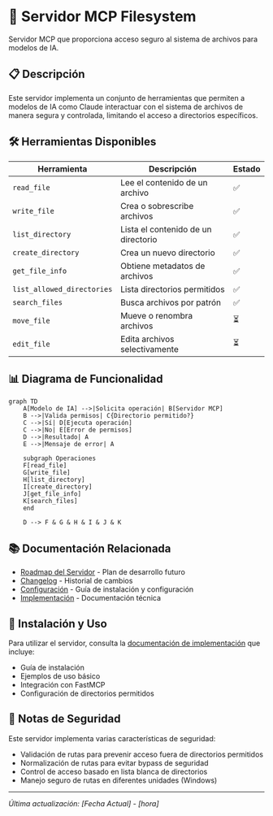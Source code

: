 # 📂 Servidor MCP Filesystem

Servidor MCP que proporciona acceso seguro al sistema de archivos para modelos de IA.

## 📋 Descripción

Este servidor implementa un conjunto de herramientas que permiten a modelos de IA como Claude interactuar con el sistema de archivos de manera segura y controlada, limitando el acceso a directorios específicos.

## 🛠️ Herramientas Disponibles

| Herramienta | Descripción | Estado |
|-------------|-------------|--------|
| `read_file` | Lee el contenido de un archivo | ✅ |
| `write_file` | Crea o sobrescribe archivos | ✅ |
| `list_directory` | Lista el contenido de un directorio | ✅ |
| `create_directory` | Crea un nuevo directorio | ✅ |
| `get_file_info` | Obtiene metadatos de archivos | ✅ |
| `list_allowed_directories` | Lista directorios permitidos | ✅ |
| `search_files` | Busca archivos por patrón | ✅ |
| `move_file` | Mueve o renombra archivos | ⏳ |
| `edit_file` | Edita archivos selectivamente | ⏳ |

## 📊 Diagrama de Funcionalidad

```mermaid
graph TD
    A[Modelo de IA] -->|Solicita operación| B[Servidor MCP]
    B -->|Valida permisos| C{Directorio permitido?}
    C -->|Sí| D[Ejecuta operación]
    C -->|No| E[Error de permisos]
    D -->|Resultado| A
    E -->|Mensaje de error| A

    subgraph Operaciones
    F[read_file]
    G[write_file]
    H[list_directory]
    I[create_directory]
    J[get_file_info]
    K[search_files]
    end

    D --> F & G & H & I & J & K
```

## 📚 Documentación Relacionada

- [Roadmap del Servidor](./mcp_filesystem_roadmap.md) - Plan de desarrollo futuro
- [Changelog](./mcp_filesystem_changelog.md) - Historial de cambios
- [Configuración](/docs/mcp/configuracion.md) - Guía de instalación y configuración
- [Implementación](/src/mcp/servers/filesystem/README.md) - Documentación técnica

## 🔧 Instalación y Uso

Para utilizar el servidor, consulta la [documentación de implementación](/src/mcp/servers/filesystem/README.md) que incluye:
- Guía de instalación
- Ejemplos de uso básico
- Integración con FastMCP
- Configuración de directorios permitidos

## 📝 Notas de Seguridad

Este servidor implementa varias características de seguridad:
- Validación de rutas para prevenir acceso fuera de directorios permitidos
- Normalización de rutas para evitar bypass de seguridad
- Control de acceso basado en lista blanca de directorios
- Manejo seguro de rutas en diferentes unidades (Windows)

---

_Última actualización: [Fecha Actual] - [hora]_
